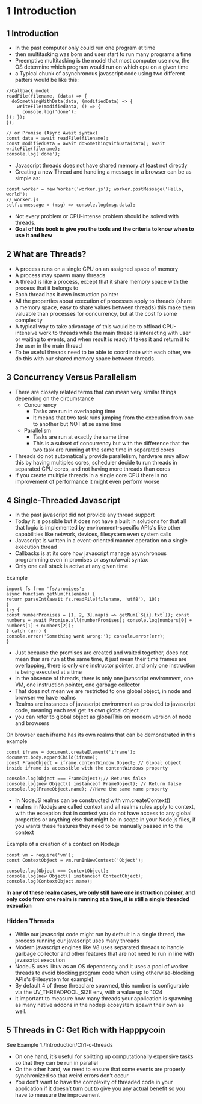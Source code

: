 # 1 Introduction

## 1 Introduction

- In the past computer only could run one program at time
- then multitasking was born and user start to run many programs a time
- Preemptive multitasking is the model that most computer use now, the OS determine which program would run on which cpu on a given time
- a Typical chunk of asynchronous javascript code using two different patters would be like this:

```
//Callback model
readFile(filename, (data) => {
  doSomethingWithData(data, (modifiedData) => {
    writeFile(modifiedData, () => {
      console.log('done');
}); });
});

// or Promise (Async Await syntax)
const data = await readFile(filename);
const modifiedData = await doSomethingWithData(data); await writeFile(filename);
console.log('done');
```

- Javascript threads does not have shared memory at least not directly
- Creating a new Thread and handling a message in a browser can be as simple as:

```
const worker = new Worker('worker.js'); worker.postMessage('Hello, world');
// worker.js
self.onmessage = (msg) => console.log(msg.data);
```

- Not every problem or CPU-intense problem should be solved with threads.
- **Goal of this book is give you the tools and the criteria to know when to use it and how**

## 2 What are Threads?

- A process runs on a single CPU on an assigned space of memory
- A process may spawn many threads
- A thread is like a process, except that it share memory space with the process that it belongs to
- Each thread has it own instruction pointer
- All the properties about execution of processes apply to threads (share a memory space, easy to share values between threads) this make them valuable than processes for concurrency, but at the cost fo some complexity
- A typical way to take advantage of this would be to offload CPU-intensive work to threads while the main thread is interacting with user or waiting to events, and when result is ready it takes it and return it to the user in the main thread
- To be useful threads need to be able to coordinate with each other, we do this with our shared memory space between threads.

## 3 Concurrency Versus Parallelism

- There are closely related terms that can mean very similar things depending on the circumstance
  - Concurrency
    - Tasks are run in overlapping time
    - It means that two task runs jumping from the execution from one to another but NOT at se same time
  - Parallelism
    - Tasks are run at exactly the same time
    - This is a subset of concurrency but with the difference that the two task are running at the same time in separated cores
- Threads do not automatically provide parallelism, hardware muy allow this by having multiples cores, scheduler decide tu run threads in separated CPU cores, and not having more threads than cores
- If you create multiple threads in a single core CPU there is no improvement of performance it might even perform worse

## 4 Single-Threaded Javascript

- In the past javascript did not provide any thread support
- Today it is possible but it does not have a built in solutions for that all that logic is implemented by environment-specific APIs's like other capabilities like network, devices, filesystem even system calls
- Javascript is written in a event-oriented manner operation on a single execution thread
- Callbacks is at its core how javascript manage asynchronous programming even in promises or async/await syntax
- Only one call stack is active at any given time

Example

```
import fs from 'fs/promises';
async function getNum(filename) {
return parseInt(await fs.readFile(filename, 'utf8'), 10);
}
try {
const numberPromises = [1, 2, 3].map(i => getNum(`${i}.txt`)); const numbers = await Promise.all(numberPromises); console.log(numbers[0] + numbers[1] + numbers[2]);
} catch (err) {
console.error('Something went wrong:'); console.error(err);
}
```

- Just because the promises are created and waited together, does not mean thar are run at the same time, it just mean their time frames are overlapping, there is only one instructor pointer, and only one instruction is being executed at a time
- In the absence of threads, there is only one javascript environment, one VM, one instruction pointer, one garbage collector
- That does not mean we are restricted to one global object, in node and browser we have realms
- Realms are instances of javascript environment as provided to javascript code, meaning each real get its own global object
- you can refer to global object as globalThis on modern version of node and browsers

On browser each iframe has its own realms that can be demonstrated in this example

```
const iframe = document.createElement('iframe');
document.body.appendChild(iframe);
const FrameObject = iframe.contentWindow.Object; // Global object inside iframe is accessible with the contentWindows property

console.log(Object === FrameObject);// Returns false
console.log(new Object() instanceof FrameObject); // Return false
console.log(FrameObject.name); //Have the same name property
```

- In NodeJS realms can be constructed with vm.createContext()
- realms in Nodejs are called context and all realms rules apply to context, with the exception that in context you do not have access to any global properties or anything else that might be in scope in your Node.js files, if you wants these features they need to be manually passed in to the context

Example of a creation of a context on Node.js

```
const vm = require('vm');
const ContextObject = vm.runInNewContext('Object');

console.log(Object === ContextObject);
console.log(new Object() instanceof ContextObject);
console.log(ContextObject.name);
```

**In any of these realm cases, we only still have one instruction pointer, and only code from one realm is running at a time, it is still a single threaded execution**

### Hidden Threads

- While our javascript code might run by default in a single thread, the process running our javascript uses many threads
- Modern javascript engines like V8 uses separated threads to handle garbage collector and other features that are not need to run in line with javascript execution
- NodeJS uses libuv as an OS dependency and it uses a pool of worker threads to avoid blocking program code when using otherwise-blocking APIs's (Filesystem for example)
- By default 4 of these thread are spawned, this number is configurable via the UV_THREADPOOL_SIZE env, with a value up to 1024
- it important to measure how many threads your application is spawning as many native addons in the nodejs ecosystem spawn their own as well.

## 5 Threads in C: Get Rich with Happpycoin

See Example 1./Introduction/Ch1-c-threads

- On one hand, it’s useful for splitting up computationally expensive tasks so that they can be run in parallel
- On the other hand, we need to ensure that some events are properly synchronized so that weird errors don’t occur
- You don’t want to have the
  complexity of threaded code in your application if it doesn’t turn out to give you any actual benefit so you have to measure the improvement
